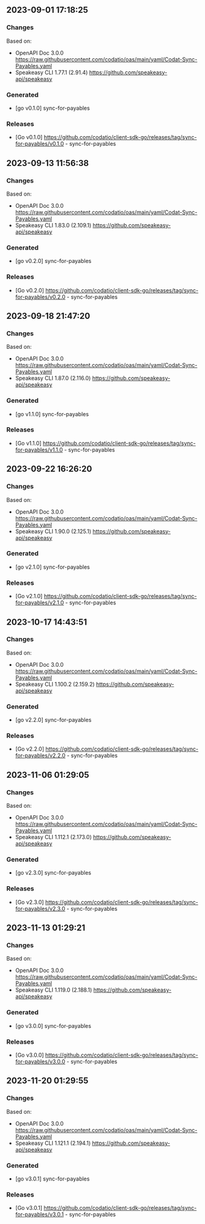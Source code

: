 

## 2023-09-01 17:18:25
### Changes
Based on:
- OpenAPI Doc 3.0.0 https://raw.githubusercontent.com/codatio/oas/main/yaml/Codat-Sync-Payables.yaml
- Speakeasy CLI 1.77.1 (2.91.4) https://github.com/speakeasy-api/speakeasy
### Generated
- [go v0.1.0] sync-for-payables
### Releases
- [Go v0.1.0] https://github.com/codatio/client-sdk-go/releases/tag/sync-for-payables/v0.1.0 - sync-for-payables

## 2023-09-13 11:56:38
### Changes
Based on:
- OpenAPI Doc 3.0.0 https://raw.githubusercontent.com/codatio/oas/main/yaml/Codat-Sync-Payables.yaml
- Speakeasy CLI 1.83.0 (2.109.1) https://github.com/speakeasy-api/speakeasy
### Generated
- [go v0.2.0] sync-for-payables
### Releases
- [Go v0.2.0] https://github.com/codatio/client-sdk-go/releases/tag/sync-for-payables/v0.2.0 - sync-for-payables

## 2023-09-18 21:47:20
### Changes
Based on:
- OpenAPI Doc 3.0.0 https://raw.githubusercontent.com/codatio/oas/main/yaml/Codat-Sync-Payables.yaml
- Speakeasy CLI 1.87.0 (2.116.0) https://github.com/speakeasy-api/speakeasy
### Generated
- [go v1.1.0] sync-for-payables
### Releases
- [Go v1.1.0] https://github.com/codatio/client-sdk-go/releases/tag/sync-for-payables/v1.1.0 - sync-for-payables

## 2023-09-22 16:26:20
### Changes
Based on:
- OpenAPI Doc 3.0.0 https://raw.githubusercontent.com/codatio/oas/main/yaml/Codat-Sync-Payables.yaml
- Speakeasy CLI 1.90.0 (2.125.1) https://github.com/speakeasy-api/speakeasy
### Generated
- [go v2.1.0] sync-for-payables
### Releases
- [Go v2.1.0] https://github.com/codatio/client-sdk-go/releases/tag/sync-for-payables/v2.1.0 - sync-for-payables

## 2023-10-17 14:43:51
### Changes
Based on:
- OpenAPI Doc 3.0.0 https://raw.githubusercontent.com/codatio/oas/main/yaml/Codat-Sync-Payables.yaml
- Speakeasy CLI 1.100.2 (2.159.2) https://github.com/speakeasy-api/speakeasy
### Generated
- [go v2.2.0] sync-for-payables
### Releases
- [Go v2.2.0] https://github.com/codatio/client-sdk-go/releases/tag/sync-for-payables/v2.2.0 - sync-for-payables

## 2023-11-06 01:29:05
### Changes
Based on:
- OpenAPI Doc 3.0.0 https://raw.githubusercontent.com/codatio/oas/main/yaml/Codat-Sync-Payables.yaml
- Speakeasy CLI 1.112.1 (2.173.0) https://github.com/speakeasy-api/speakeasy
### Generated
- [go v2.3.0] sync-for-payables
### Releases
- [Go v2.3.0] https://github.com/codatio/client-sdk-go/releases/tag/sync-for-payables/v2.3.0 - sync-for-payables

## 2023-11-13 01:29:21
### Changes
Based on:
- OpenAPI Doc 3.0.0 https://raw.githubusercontent.com/codatio/oas/main/yaml/Codat-Sync-Payables.yaml
- Speakeasy CLI 1.119.0 (2.188.1) https://github.com/speakeasy-api/speakeasy
### Generated
- [go v3.0.0] sync-for-payables
### Releases
- [Go v3.0.0] https://github.com/codatio/client-sdk-go/releases/tag/sync-for-payables/v3.0.0 - sync-for-payables

## 2023-11-20 01:29:55
### Changes
Based on:
- OpenAPI Doc 3.0.0 https://raw.githubusercontent.com/codatio/oas/main/yaml/Codat-Sync-Payables.yaml
- Speakeasy CLI 1.121.1 (2.194.1) https://github.com/speakeasy-api/speakeasy
### Generated
- [go v3.0.1] sync-for-payables
### Releases
- [Go v3.0.1] https://github.com/codatio/client-sdk-go/releases/tag/sync-for-payables/v3.0.1 - sync-for-payables